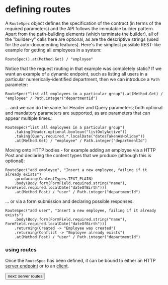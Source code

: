 # defining routes
A ```RouteSpec``` object defines the specification of the contract (in terms of the required parameters) and the API follows the immutable 
builder pattern. Apart from the path-building elements (which terminate the builder), all of the "builder-y" calls here are optional, as 
are the descriptive strings (used for the auto-documenting features). Here's the simplest possible REST-like example for getting all employees
in a system:

```
RouteSpec().at(Method.Get) / "employee"
```

Notice that the request routing in that example was completely static? If we want an example of a dynamic endpoint, such as listing 
all users in a particular numerically-identified department, then we can introduce a ```Path``` parameter:
```
RouteSpec("list all employees in a particular group").at(Method.Get) / "employee" / Path.integer("departmentId")
```
... and we can do the same for Header and Query parameters; both optional and mandatory parameters are supported, as are parameters that can appear multiple times.:
```
RouteSpec("list all employees in a particular group")
    .taking(Header.optional.boolean("listOnlyActive"))
    .taking(Query.required.*.localDate("datesTakenAsHoliday"))
    .at(Method.Get) / "employee" / Path.integer("departmentId")
```
Moving onto HTTP bodies - for example adding an employee via a HTTP Post and declaring the content types that we produce (although 
this is optional):
```
RouteSpec("add employee", "Insert a new employee, failing if it already exists")
    .producing(ContentTypes.TEXT_PLAIN)
    .body(Body.form(FormField.required.string("name"), FormField.required.localDate("dateOfBirth")))
    .at(Method.Post) / "user" / Path.integer("departmentId")
```
  ... or via a form submission and declaring possible responses:
```
RouteSpec("add user", "Insert a new employee, failing if it already exists")
    .body(Body.form(FormField.required.string("name"), FormField.required.localDate("dateOfBirth")))
    .returning(Created -> "Employee was created")
    .returning(Conflict -> "Employee already exists")
    .at(Method.Post) / "user" / Path.integer("departmentId")
```

### using routes
Once the ```RouteSpec``` has been defined, it can be bound to either an HTTP <a href="server-routes">server endpoint</a> or to an <a href="client-routes">client</a>.

<a class="next" href="http://fintrospect.io/server-routes"><button type="button" class="btn btn-sm btn-default">next: server routes</button></a>
